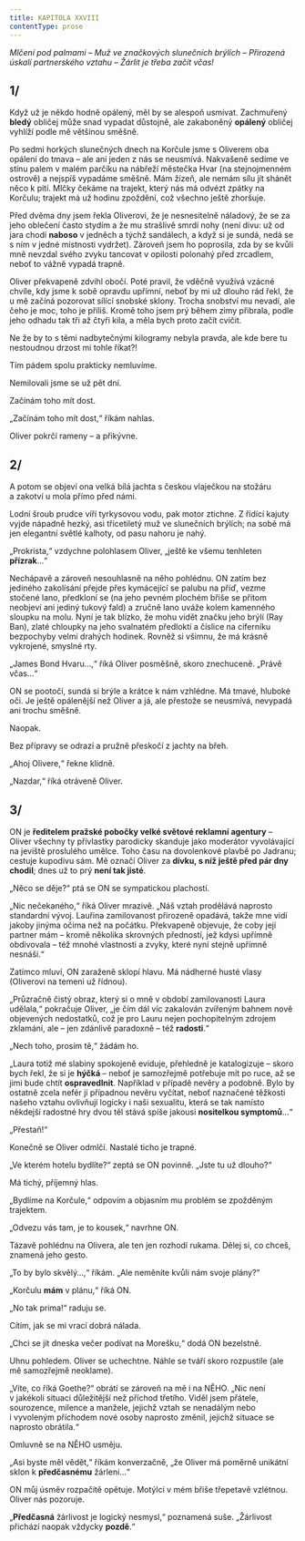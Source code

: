 ```yaml
---
title: KAPITOLA XXVIII
contentType: prose
---
```


_Mlčení pod palmami – Muž ve značkových slunečních brýlích – Přirozená úskalí partnerského vztahu – Žárlit je třeba začít včas!_

## 1/

Když už je někdo hodně opálený, měl by se alespoň usmívat. Za­chmu­řený **bledý** obličej může snad vypadat důstojně, ale zakaboněný **opálený** obličej vyhlíží podle mě většinou směšně.

Po sedmi horkých slunečných dnech na Korčule jsme s Oliverem oba opálení do tmava – ale ani jeden z nás se neusmívá. Nakvašeně sedíme ve stínu palem v malém parčíku na nábřeží městečka Hvar (na stejnojmenném ostrově) a nejspíš vypadáme směšně. Mám žízeň, ale nemám sílu jít shánět něco k pití. Mlčky čekáme na trajekt, který nás má odvézt zpátky na Korčulu; trajekt má už hodinu zpoždění, což všechno ještě zhoršuje.

Před dvěma dny jsem řekla Oliverovi, že je nesnesitelně náladový, že se za jeho oblečení často stydím a že mu strašlivě smrdí nohy (není divu: už od jara chodí **naboso** v jedněch a týchž sandálech, a když si je sundá, nedá se s ním v jedné místnosti vydržet). Zároveň jsem ho poprosila, zda by se kvůli mně nevzdal svého zvyku tancovat v opilosti polonahý před zrcadlem, neboť to vážně vypadá trapně.

Oliver překvapeně zdvihl obočí. Poté pravil, že vděčně využívá vzácné chvíle, kdy jsme k sobě opravdu upřímní, neboť by mi už dlouho rád řekl, že u mě začíná pozorovat sílící snobské sklony. Trocha snobství mu nevadí, ale čeho je moc, toho je příliš. Kromě toho jsem prý během zimy přibrala, podle jeho odhadu tak tři až čtyři kila, a měla bych proto začít cvičit.

Ne že by to s těmi nadbytečnými kilogramy nebyla pravda, ale kde bere tu nestoudnou drzost mi tohle říkat?!

Tím pádem spolu prakticky nemluvíme.

Nemilovali jsme se už pět dní.

Začínám toho mít dost.

„Začínám toho mít dost,“ říkám nahlas.

Oliver pokrčí rameny – a přikývne.

## 2/

A potom se objeví ona velká bílá jachta s českou vlaječkou na stožáru a zakotví u mola přímo před námi.

Lodní šroub prudce víří tyrkysovou vodu, pak motor ztichne. Z řídící kajuty vyjde nápadně hezký, asi třicetiletý muž ve slunečních brýlích; na sobě má jen elegantní světlé kalhoty, od pasu nahoru je nahý.

„Prokrista,“ vzdychne polohlasem Oliver, „ještě ke všemu tenhleten **přízrak**…“

Nechápavě a zároveň nesouhlasně na něho pohlédnu. ON zatím bez jediného zakolísání přejde přes kymácející se palubu na příď, vezme stočené lano, předkloní se (na jeho pevném plochém břiše se přitom neobjeví ani jediný tukový fald) a zručně lano uváže kolem kamenného sloupku na molu. Nyní je tak blízko, že mohu vidět značku jeho brýlí (Ray Ban), zlaté chloupky na jeho svalnatém předloktí a číslice na ciferníku bezpochyby velmi drahých hodinek. Rovněž si všimnu, že má krásně vykrojené, smyslné rty.

„James Bond Hvaru…,“ říká Oliver posměšně, skoro znechuceně. „Právě včas…“

ON se pootočí, sundá si brýle a krátce k nám vzhlédne. Má tmavé, hluboké oči. Je ještě opálenější než Oliver a já, ale přestože se ne­usmívá, nevypadá ani trochu směšně.

Naopak.

Bez přípravy se odrazí a pružně přeskočí z jachty na břeh.

„Ahoj Olivere,“ řekne klidně.

„Nazdar,“ říká otráveně Oliver.

## 3/

ON je **ředitelem pražské pobočky velké světové reklamní agentury** – Oliver všechny ty přívlastky parodicky skanduje jako moderátor vyvolávající na jeviště proslulého umělce. Toho času na dovolenkové plavbě po Jadranu; cestuje kupodivu sám. Mě označí Oliver za **dívku, s níž ještě před pár dny chodil**; dnes už to prý **není tak jisté**.

„Něco se děje?“ ptá se ON se sympatickou plachostí.

„Nic nečekaného,“ říká Oliver mrazivě. „Náš vztah prodělává naprosto standardní vývoj. Lauřina zamilovanost přirozeně opadává, takže mne vidí jakoby jinýma očima než na počátku. Překvapeně objevuje, že coby její partner mám – kromě několika skrovných předností, jež kdysi upřímně obdivovala – též mnohé vlastnosti a zvyky, které nyní stejně upřímně nesnáší.“

Zatímco mluví, ON zaraženě sklopí hlavu. Má nádherné husté vlasy (Oliverovi na temeni už řídnou).

„Průzračně čistý obraz, který si o mně v období zamilovanosti Laura udělala,“ pokračuje Oliver, „je čím dál víc zakalován zvířeným bahnem nově objevených nedostatků, což je pro Lauru nejen pochopitelným zdrojem zklamání, ale – jen zdánlivě paradoxně – též **radosti**.“

„Nech toho, prosím tě,“ žádám ho.

„Laura totiž mé slabiny spokojeně eviduje, přehledně je katalogizuje – skoro bych řekl, že si je **hýčká** – neboť je samozřejmě potřebuje mít po ruce, až se jimi bude chtít **ospravedlnit**. Například v případě nevěry a podobně. Bylo by ostatně zcela nefér jí případnou nevěru vyčítat, neboť naznačené těžkosti našeho vztahu ovlivňují logicky i naši sexualitu, která se tak namísto někdejší radostné hry dvou těl stává spíše jakousi **nositelkou symptomů**…“

„Přestaň!“

Konečně se Oliver odmlčí. Nastalé ticho je trapné.

„Ve kterém hotelu bydlíte?“ zeptá se ON povinně. „Jste tu už dlouho?“

Má tichý, příjemný hlas.

„Bydlíme na Korčule,“ odpovím a objasním mu problém se zpožděným trajektem.

„Odvezu vás tam, je to kousek,“ navrhne ON.

Tázavě pohlédnu na Olivera, ale ten jen rozhodí rukama. Dělej si, co chceš, znamená jeho gesto.

„To by bylo skvělý…,“ říkám. „Ale neměníte kvůli nám svoje plány?“

„Korčulu **mám** v plánu,“ říká ON.

„No tak prima!“ raduju se.

Cítím, jak se mi vrací dobrá nálada.

„Chci se jít dneska večer podívat na Morešku,“ dodá ON bezelstně.

Uhnu pohledem. Oliver se uchechtne. Náhle se tváří skoro rozpustile (ale mě samozřejmě neoklame).

„Víte, co říká Goethe?“ obrátí se zároveň na mě i na NĚHO. „Nic není v jakékoli situaci důležitější než příchod třetího. Viděl jsem přátele, sourozence, milence a manžele, jejichž vztah se nenadálým nebo i vyvoleným příchodem nové osoby naprosto změnil, jejichž situace se naprosto obrátila.“

Omluvně se na NĚHO usměju.

„Asi byste měl vědět,“ říkám konverzačně, „že Oliver má poměrně unikátní sklon k **předčasnému** žárlení…“

ON můj úsměv rozpačitě opětuje. Motýlci v mém břiše třepetavě vzlétnou. Oliver nás pozoruje.

„**Předčasná** žárlivost je logický nesmysl,“ poznamená suše. „Žárlivost přichází naopak vždycky **pozdě**.“

